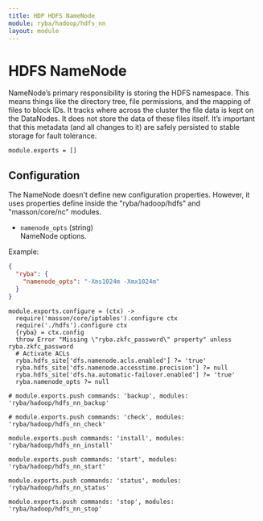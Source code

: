 ```yaml
---
title: HDP HDFS NameNode
module: ryba/hadoop/hdfs_nn
layout: module
---
```


# HDFS NameNode

NameNode’s primary responsibility is storing the HDFS namespace. This means things
like the directory tree, file permissions, and the mapping of files to block
IDs. It tracks where across the cluster the file data is kept on the DataNodes. It
does not store the data of these files itself. It’s important that this metadata
(and all changes to it) are safely persisted to stable storage for fault tolerance.

    module.exports = []

## Configuration

The NameNode doesn't define new configuration properties. However, it uses properties
define inside the "ryba/hadoop/hdfs" and "masson/core/nc" modules.

*   `namenode_opts` (string)   
    NameNode options.   

Example:   

```json
{
  "ryba": {
    "namenode_opts": "-Xms1024m -Xmx1024m"
  }
}
```

    module.exports.configure = (ctx) ->
      require('masson/core/iptables').configure ctx
      require('./hdfs').configure ctx
      {ryba} = ctx.config
      throw Error "Missing \"ryba.zkfc_password\" property" unless ryba.zkfc_password
      # Activate ACLs
      ryba.hdfs_site['dfs.namenode.acls.enabled'] ?= 'true'
      ryba.hdfs_site['dfs.namenode.accesstime.precision'] ?= null
      ryba.hdfs_site['dfs.ha.automatic-failover.enabled'] ?= 'true'
      ryba.namenode_opts ?= null

    # module.exports.push commands: 'backup', modules: 'ryba/hadoop/hdfs_nn_backup'

    # module.exports.push commands: 'check', modules: 'ryba/hadoop/hdfs_nn_check'

    module.exports.push commands: 'install', modules: 'ryba/hadoop/hdfs_nn_install'

    module.exports.push commands: 'start', modules: 'ryba/hadoop/hdfs_nn_start'

    module.exports.push commands: 'status', modules: 'ryba/hadoop/hdfs_nn_status'

    module.exports.push commands: 'stop', modules: 'ryba/hadoop/hdfs_nn_stop'

